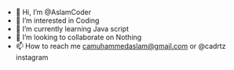 - 👋 Hi, I’m @AslamCoder
- 👀 I’m interested in Coding
- 🌱 I’m currently learning Java script
- 💞️ I’m looking to collaborate on Nothing
- 📫 How to reach me camuhammedaslam@gmail.com   or    @cadrtz instagram

<!---
AslamCoder/AslamCoder is a ✨ special ✨ repository because its `README.md` (this file) appears on your GitHub profile.
You can click the Preview link to take a look at your changes.
--->
